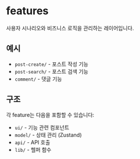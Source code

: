 # features

사용자 시나리오와 비즈니스 로직을 관리하는 레이어입니다.

## 예시
- `post-create/` - 포스트 작성 기능
- `post-search/` - 포스트 검색 기능
- `comment/` - 댓글 기능

## 구조
각 feature는 다음을 포함할 수 있습니다:
- `ui/` - 기능 관련 컴포넌트
- `model/` - 상태 관리 (Zustand)
- `api/` - API 호출
- `lib/` - 헬퍼 함수


